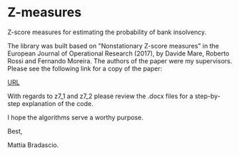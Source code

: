# Z-measures
Z-score measures for estimating the probability of bank insolvency.

The library was built based on "Nonstationary Z-score measures" in the European Journal of Operational Research (2017), by Davide Mare, Roberto Rossi and Fernando Moreira. The authors of the paper were my supervisors. Please see the following link for a copy of the paper: 

[URL](https://www.sciencedirect.com/science/article/abs/pii/S0377221716310207)


With regards to z7_1 and z7_2 please review the .docx files for a step-by-step explanation of the code.

I hope the algorithms serve a worthy purpose.

Best,

Mattia Bradascio.
